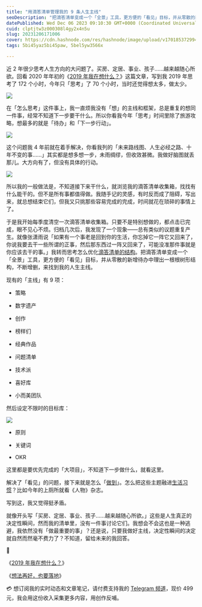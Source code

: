 ```yaml
---
title: "用滴答清单管理我的 9 条人生主线"
seoDescription: "把滴答清单变成一个「全景」工具，更方便的「看见」目标，并从零散的新增待办中理出一根根树形结构，不断增删，来找到我的人生主线。"
datePublished: Wed Dec 06 2023 09:10:30 GMT+0000 (Coordinated Universal Time)
cuid: clptjtw3z000308l4gy2x4n5u
slug: 20231206171006
cover: https://cdn.hashnode.com/res/hashnode/image/upload/v1701853729947/2db191b9-e5f6-46f2-ba4b-d77fcdfc5b71.jpeg
tags: 5bi45yaz5bi45paw, 5bel5yw3566x

---
```


近 2 年很少思考人生方向的大问题了。买房、定居、事业、孩子……越来越随心所欲。回看 2020 年年初的《[2019 年我在想什么？](https://mp.weixin.qq.com/s?__biz=MzI3MzU5MDA1OQ==&mid=2247486086&idx=1&sn=79a4f2f887e5cc681bf4ef3925f50e70&chksm=eb21b8c2dc5631d4bb05c88fa7c67091b1ae2b501d1c97af60a1a45cab1fc4aa87629c46be37#rd)》这篇文章，写到我 2019 年思考了 172 个小时，今年只「思考」了 70 个小时，当时还觉得想太多，做太少。

![](url)

在「怎么思考」这件事上，我一直烦我没有「想」的主线和框架，总是重复的想同一件事，经常不知道下一步要干什么。所以你看我今年「思考」时间里除了旅游攻略，想最多的就是「待办」和「下一步行动」。

![](url)

这个问题我 4 年前就在着手解决，你看我列的「未来路线图、人生必经之路、十年不变的事……」其实都是想多想一步，未雨绸缪，但收效甚微。我做好脑图就丢那儿。大方向有了，但没有具体的行动。

![](url)

所以我的一般做法是，不知道接下来干什么，就浏览我的滴答清单收集箱，找找有什么能干的。但不是所有事都值得做。我随手记的灵感，有时反而成了阻碍，写出来，就总想结束它们，但我又只挑那些容易完成的完成，时间就花在琐碎的事情上了。

于是我开始每季度清空一次滴答清单收集箱。只要不是特别想做的，都点击已完成，眼不见心不烦。归档几次后，我发现了一个现象——总有类似的议题重复产生。就像张潇雨说「如果有一个事老是回到你的生活，你忘掉它一阵它又回来了，你说我要去干一些所谓的正事，然后那东西过一阵又回来了，可能没准那件事就是你应该去干的事。」我转而思考怎么优化[滴答清单的结构](https://mp.weixin.qq.com/s?__biz=MzI3MzU5MDA1OQ==&mid=2247485514&idx=1&sn=025245fbf1040fce89e8043c7740de3c&chksm=eb21ba0edc563318314fa23422b459d43810f0572f5446a077723c0a53e1ecc951b617ac199e#rd)。把滴答清单变成一个「全景」工具，更方便的「看见」目标，并从零散的新增待办中理出一根根树形结构，不断增删，来找到我的人生主线。

现有的「主线」有 9 项：

* 策略
    
* 数字遗产
    
* 创作
    
* 榜样们
    
* 经典作品
    
* 问题清单
    
* 技术派
    
* 喜好库
    
* 小而美团队
    

然后设定不限时的目标库：

![](url)

* 原则
    
* 关键词
    
* OKR
    

这里都是要优先完成的「大项目」，不知道下一步做什么，就看这里。

解决了「看见」的问题，接下来就是怎么「[做到](https://mp.weixin.qq.com/s?__biz=MzkxMTE5NDcxMQ==&mid=2247516126&idx=1&sn=ae604d4e1997a5f814d7251b43fddffc&scene=21#wechat_redirect)」。怎么把这些主题融进[生活习惯](https://mp.weixin.qq.com/s?__biz=MzI3MzU5MDA1OQ==&mid=2247488229&idx=1&sn=f263e13bfc31ac1180d671316d8cbe40&chksm=eb21a0a1dc5629b7378827d6e65e9c0670cf099fcfd78adae72b4252acb0cc2b1ca1fb30942a#rd)？比如今年的上厕所就看《人物》杂志。

写到这，我又觉得挺矛盾。

就像开头写「买房、定居、事业、孩子……越来越随心所欲。」这些是人生真正的决定性瞬间，然而我的清单里，没有一件事讨论它们。我想会不会这也是一种逃避，我依然没有「做最重要的事」？还是说，只要我做好主线，决定性瞬间的决定就自然而然毫不费力了？不知道，留给未来的我回答。

🔗

《[2019 年我在想什么？](https://mp.weixin.qq.com/s?__biz=MzI3MzU5MDA1OQ==&mid=2247486086&idx=1&sn=79a4f2f887e5cc681bf4ef3925f50e70&chksm=eb21b8c2dc5631d4bb05c88fa7c67091b1ae2b501d1c97af60a1a45cab1fc4aa87629c46be37#rd)》

《[想法再好，也要落地](https://mp.weixin.qq.com/s?__biz=MzI3MzU5MDA1OQ==&mid=2247484558&idx=1&sn=5f6dbb873b63c920f255c266e48f3956&chksm=eb21b6cadc563fdc776f7ba29ab568cdcf9c1498139520d62e38db9b1e246ec25a482f976dc0#rd)》

💳 想订阅我的实时动态和文章笔记，请付费支持我的 [Telegram 频道](https://mp.weixin.qq.com/s/A_yK10ktL8Nl7RzsnGwzEg)，现价 499 元，我会用这份收入采集更多内容，用创作反哺。